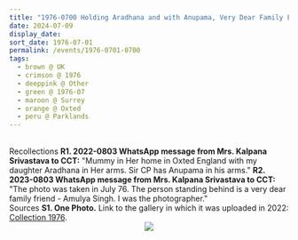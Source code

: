 ```yaml
---
title: "1976-0700 Holding Aradhana and with Anupama, Very Dear Family Friend Amulya Singh, and Sir C.P., Garden, 2, Parklands, Ice House Wood, Hurst Green, Oxted, Surrey, UK"
date: 2024-07-09
display_date: 
sort_date: 1976-07-01
permalink: /events/1976-0701-0700
tags:
  - brown @ UK
  - crimson @ 1976
  - deeppink @ Other
  - green @ 1976-07
  - maroon @ Surrey
  - orange @ Oxted
  - peru @ Parklands
---
```


<br>

<wave-list>
  <list-title color="DarkSeaGreen" width="65"> Recollections</list-title>
  <list-item color="BlanchedAlmond" width="280"><b>R1. 2022-0803 WhatsApp message from Mrs. Kalpana Srivastava to CCT:</b> "Mummy in Her home in Oxted England with my daughter Aradhana in Her arms. Sir CP has Anupama in his arms."</list-item>
  <list-item color="Lavender" width="280"><b>R2. 2023-0803 WhatsApp message from Mrs. Kalpana Srivastava to CCT:</b> "The photo was taken in July 76. The person standing behind is a very dear family friend - Amulya Singh. I was the photographer."</list-item>  
</wave-list>

<br>

<wave-list>
  <list-title color="DarkSeaGreen" width="40">Sources</list-title>
  <list-item color="BlanchedAlmond"  width="280"><b>S1. One Photo.</b> Link to the gallery in which it was uploaded in 2022: <a href="https://eternalmoments.smugmug.com/Collections/Mrs-Kalpana-Srivastava-Collection/1976/">Collection 1976</a>.</list-item>
</wave-list>

<div style="text-align: center"><img src="https://pub-bcc3cbe9b1e94ba1ac28915f7a3900fa.r2.dev/1976-0700_Holding_Aradhana_and_with_Anupama_Very_Dear_Family_Friend_Amulya_Singh_and_Sir_C.P._Garden_2_Parklands_Ice_House_Wood_Hurst_Green_Oxted_Surrey_UK_01_(Photo_credit_Mrs._Kalpana_Srivastava).jpg" /></div>